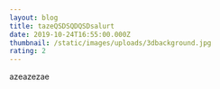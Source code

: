 ```yaml
---
layout: blog
title: tazeQSDSQDQSDsalurt
date: 2019-10-24T16:55:00.000Z
thumbnail: /static/images/uploads/3dbackground.jpg
rating: 2
---
```

azeazezae
